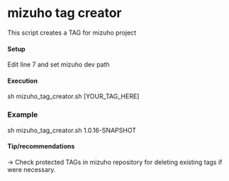 # mizuho tag creator

This script creates a TAG for mizuho project

#### Setup
 Edit line 7 and set mizuho dev path

#### Execution
 sh mizuho_tag_creator.sh [YOUR_TAG_HERE]

### Example
 sh mizuho_tag_creator.sh 1.0.16-SNAPSHOT

#### Tip/recommendations
 -> Check protected TAGs in mizuho repository for deleting existing tags if were necessary. 